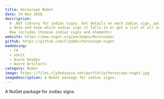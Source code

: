 ```yaml
---
title: Horoscope NuGet
date: 24 Nov 2018
description:
  A .NET library for zodiac signs. Get details on each zodiac sign, pass
  a date and know which zodiac sign it falls in or get a list of all zodiac signs.
  Now includes Chinese zodiac signs and elements!
website: https://www.nuget.org/packages/Horoscope/
github: https://github.com/ClydeDz/horoscope-nuget
madeUsing:
  - C#
  - xUnit
  - Azure DevOps
  - Azure Artifacts
category: NuGet
image: https://files.clydedsouza.net/portfolio/horoscope-nuget.jpg
imageDescription: A NuGet package for zodiac signs.
---
```


A NuGet package for zodiac signs.
